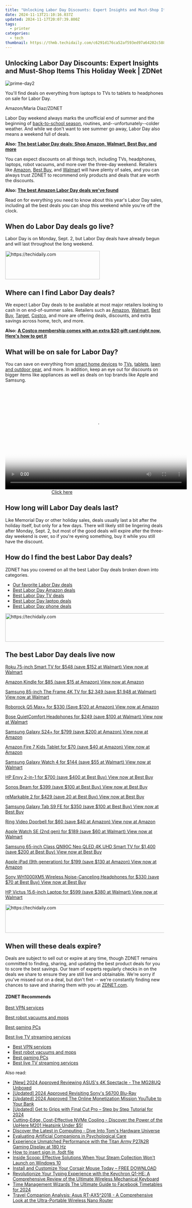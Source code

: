 ```yaml
---
title: "Unlocking Labor Day Discounts: Expert Insights and Must-Shop Items This Holiday Week | ZDNet"
date: 2024-11-13T21:10:16.037Z
updated: 2024-11-17T20:07:39.800Z
tags:
  - printer
categories:
  - tech
thumbnail: https://thmb.techidaily.com/c6291d176ca52af593ed97a64202c588c0b54ac6b9ff66af20d69e9744d56a33.jpeg
---
```


## Unlocking Labor Day Discounts: Expert Insights and Must-Shop Items This Holiday Week | ZDNet

![prime-day2](https://www.zdnet.com/a/img/resize/579bc357347cd17f1fe64b9f40e802a11e92ad75/2024/07/17/ae4408be-b4fb-4ec0-a6bd-9bb5d9fd6096/zdnet-prime-day.jpg?auto=webp&width=1280)

You'll find deals on everything from laptops to TVs to tablets to headphones on sale for Labor Day.

Amazon/Maria Diaz/ZDNET

Labor Day weekend always marks the unofficial end of summer and the beginning of [back-to-school season](https://www.zdnet.com/collection/back-to-school/), routines, and--unfortunately--colder weather. And while we don't want to see summer go away, Labor Day also means a weekend full of deals. 

**Also:** [**The best Labor Day deals: Shop Amazon, Walmart, Best Buy, and more**](https://www.zdnet.com/article/best-labor-day-deals-2024/)

You can expect discounts on all things tech, including TVs, headphones, laptops, robot vacuums, and more over the three-day weekend. Retailers like [Amazon](https://buy.geni.us/Proxy.ashx?TSID=368250&GR%5FURL=https%3A%2F%2Fwww.amazon.com%2Fdeals%3Ftag%3Dzd-buy-button-20%26ascsubtag%3D%5F%5FCOM%5FCLICK%5FID%5F%5F%7C35f7502d-58d7-488f-a4f8-52f74cd93d05%7Cdtp&dtb=1), [Best Buy](https://shop-links.co/link/?url=https%3A%2F%2Fwww.bestbuy.com%2F%3F&publisher_slug=itechdaily19598&exclusive=1), and [Walmart](https://goto.walmart.com/c/5597632/565706/9383?sharedid=zdnet&partnerpropertyid=1980086&u=https%3A%2F%2Fwww.walmart.com%2F%3F&subId1=zd-__COM_CLICK_ID__-dtp) will have plenty of sales, and you can always trust ZDNET to recommend only products and deals that are worth the discounts.

**Also:** [**The best Amazon Labor Day deals we've found**](https://www.zdnet.com/home-and-office/best-labor-day-amazon-deals-2024/)

Read on for everything you need to know about this year's Labor Day sales, including all the best deals you can shop this weekend while you're off the clock.

## When do Labor Day deals go live? 

Labor Day is on Monday, Sept. 2, but Labor Day deals have already begun and will last throughout the long weekend. 

<!-- affiliate ads begin -->
<a href="https://laganoo.pxf.io/c/5597632/1528700/16446" target="_top" id="1528700">
  <img src="//a.impactradius-go.com/display-ad/16446-1528700" border="0" alt="https://techidaily.com" width="300" height="90"/>
</a>
<img height="0" width="0" src="https://laganoo.pxf.io/i/5597632/1528700/16446" style="position:absolute;visibility:hidden;" border="0" />
<!-- affiliate ads end -->

## Where can I find Labor Day deals?

We expect Labor Day deals to be available at most major retailers looking to cash in on end-of-summer sales. Retailers such as [Amazon](https://buy.geni.us/Proxy.ashx?TSID=368250&GR%5FURL=https%3A%2F%2Fwww.amazon.com%2F%3Ftag%3Dzd-buy-button-20%26ascsubtag%3D%5F%5FCOM%5FCLICK%5FID%5F%5F%7C35f7502d-58d7-488f-a4f8-52f74cd93d05%7Cdtp&dtb=1), [Walmart](https://goto.walmart.com/c/5597632/565706/9383?sharedid=zdnet&partnerpropertyid=1980086&u=http%3A%2F%2Fwalmart.com&subId1=zd-__COM_CLICK_ID__-dtp), [Best Buy](https://shop-links.co/link/?url=https%3A%2F%2Fwww.bestbuy.com%2F&publisher_slug=itechdaily19598&exclusive=1), [Target](https://shop-links.co/link/?url=https%3A%2F%2Fwww.target.com%2F&publisher_slug=itechdaily19598&exclusive=1), [Costco](https://www.anrdoezrs.net/links/9041660/type/dlg/sid/zd-%5F%5FCOM%5FCLICK%5FID%5F%5F-dtp/https://www.costco.com/), and more are offering deals, discounts, and extra savings across home, tech, and more. 

**Also:** [**A Costco membership comes with an extra $20 gift card right now. Here's how to get it**](https://www.zdnet.com/home-and-office/your-costco-membership-comes-with-an-extra-20-gift-card-right-now-heres-how-to-get-it/)

## What will be on sale for Labor Day? 

You can save on everything from [smart home devices](https://www.zdnet.com/home-and-office/smart-home/best-smart-home-device/) to [TVs](https://www.zdnet.com/home-and-office/home-entertainment/best-tv/), [tablets](https://www.zdnet.com/article/best-tablet/), [lawn and outdoor gear](https://www.zdnet.com/home-and-office/yard-outdoors/best-robot-mower/), and more. In addition, keep an eye out for discounts on bigger items like appliances as well as deals on top brands like Apple and Samsung. 

<!-- affiliate ads begin -->
<span id="1160850">
					<video width="576" height="324" style="cursor:pointer"
           poster="//a.impactradius-go.com/display-clicktoplayimage/1160850.png"
           onclick="if(!this.playClicked){this.play();this.setAttribute('controls',true);this.playClicked=true;}">
	   <source src="//a.impactradius-go.com/display-ad/14559-1160850">
	   <img src="//a.impactradius-go.com/display-clicktoplayimage/1160850.png" style="border: none; height: 100%; width: 100%; object-fit: contain">
	</video>
	<div style="width:360px;text-align:center"><a href="javascript:window.open(decodeURIComponent('https%3A%2F%2Fpropmoneyinc.pxf.io%2Fc%2F5597632%2F1160850%2F14559'), '_blank');void(0);">Click here</a></div>
</span>
<img height="0" width="0" src="https://imp.pxf.io/i/5597632/1160850/14559" style="position:absolute;visibility:hidden;" border="0" />
<!-- affiliate ads end -->

## How long will Labor Day deals last? 

Like Memorial Day or other holiday sales, deals usually last a bit after the holiday itself, but only for a few days. There will likely still be lingering deals after Monday, Sept. 2, but most of the good deals will expire after the three-day weekend is over, so if you're eyeing something, buy it while you still have the discount. 

## How do I find the best Labor Day deals? 

ZDNET has you covered on all the best Labor Day deals broken down into categories. 

* [Our favorite Labor Day deals](https://www.zdnet.com/article/best-labor-day-deals-2024/)
* [Best Labor Day Amazon deals](https://www.zdnet.com/home-and-office/best-labor-day-amazon-deals-2024/)
* [Best Labor Day TV deals](https://www.zdnet.com/home-and-office/home-entertainment/best-labor-day-tv-deals-2024/)
* [Best Labor Day laptop deals](https://www.zdnet.com/article/the-best-labor-day-laptop-deals-2024/)
* [Best Labor Day phone deals](https://www.zdnet.com/article/best-labor-day-phone-deals-2024/)

<!-- affiliate ads begin -->
<a href="https://ephamedtechinc.pxf.io/c/5597632/2137228/26400" target="_top" id="2137228">
  <img src="//a.impactradius-go.com/display-ad/26400-2137228" border="0" alt="https://techidaily.com" width="728" height="90"/>
</a>
<img height="0" width="0" src="https://ephamedtechinc.pxf.io/i/5597632/2137228/26400" style="position:absolute;visibility:hidden;" border="0" />
<!-- affiliate ads end -->

## The best Labor Day deals live now

[Roku 75-inch Smart TV for $548 (save $152 at Walmart) View now at Walmart](https://goto.walmart.com/c/159047/565706/9383?&sharedid=zdnet&partnerpropertyid=1980086&u=https%3A%2F%2Fwww.walmart.com%2Fip%2FRoku-75-Inch-Select-Series-4K-HDR-Smart-Roku-TV-with-Roku-Enhanced-Voice-Remote-Brilliant-4K-Picture-Automatic-Brightness-Seamless-Streaming%2F5258440809&subId1=zd-%5F%5FCOM%5FCLICK%5FID%5F%5F-dtp)

[Amazon Kindle for $85 (save $15 at Amazon) View now at Amazon](https://buy.geni.us/Proxy.ashx?TSID=368250&GR%5FURL=https%3A%2F%2Fwww.amazon.com%2Fkindle-the-lightest-and-most-compact-kindle%2Fdp%2FB09SWW583J%3Ftag%3Dzd-buy-button-20%26ascsubtag%3D%5F%5FCOM%5FCLICK%5FID%5F%5F%7C35f7502d-58d7-488f-a4f8-52f74cd93d05%7Cdtp&dtb=1)

[Samsung 85-inch The Frame 4K TV for $2,349 (save $1,948 at Walmart) View now at Walmart](https://goto.walmart.com/c/5597632/565706/9383?sharedid=zdnet&partnerpropertyid=1980086&u=https%3A%2F%2Fwww.walmart.com%2Fip%2FSAMSUNG-85-Class-LS03B-The-Frame-QLED-4K-Smart-TV-QN85LS03BAFXZA%2F821830460&subId1=zd-__COM_CLICK_ID__-dtp)

[Roborock Q5 Max+ for $330 (Save $120 at Amazon) View now at Amazon](https://buy.geni.us/Proxy.ashx?TSID=368250&GR%5FURL=https%3A%2F%2Fwww.amazon.com%2Froborock-Q5-Max-Self-Empty-Hands-Free%2Fdp%2FB0CWQP4Y4R%3Ftag%3Dzd-buy-button-20%26ascsubtag%3D%5F%5FCOM%5FCLICK%5FID%5F%5F%7C35f7502d-58d7-488f-a4f8-52f74cd93d05%7Cdtp&dtb=1)

[Bose QuietComfort Headphones for $249 (save $100 at Walmart) View now at Walmart](https://goto.walmart.com/c/159047/565706/9383?&sharedid=zdnet&partnerpropertyid=1980086&u=https%3A%2F%2Fwww.walmart.com%2Fip%2FBose-QuietComfort-Headphones-Noise-Cancelling-Over-Ear-Wireless-Bluetooth-Earphones-Black%2F1922461952&subId1=zd-%5F%5FCOM%5FCLICK%5FID%5F%5F-dtp)

[Samsung Galaxy S24+ for $799 (save $200 at Amazon) View now at Amazon](https://buy.geni.us/Proxy.ashx?TSID=368250&GR%5FURL=https%3A%2F%2Fwww.amazon.com%2FSAMSUNG-Smartphone-Unlocked-Android-Processor%2Fdp%2FB0CMDL3H3V%3Ftag%3Dzd-buy-button-20%26ascsubtag%3D%5F%5FCOM%5FCLICK%5FID%5F%5F%7C35f7502d-58d7-488f-a4f8-52f74cd93d05%7Cdtp&dtb=1)

[Amazon Fire 7 Kids Tablet for $70 (save $40 at Amazon) View now at Amazon](https://buy.geni.us/Proxy.ashx?TSID=368250&GR%5FURL=https%3A%2F%2Fwww.amazon.com%2FAmazon-Fire-Kids-tablet-Top-selling%2Fdp%2FB0BL8WSCH3%3Ftag%3Dzd-buy-button-20%26ascsubtag%3D%5F%5FCOM%5FCLICK%5FID%5F%5F%7C35f7502d-58d7-488f-a4f8-52f74cd93d05%7Cdtp&dtb=1)

[Samsung Galaxy Watch 4 for $144 (save $55 at Walmart) View now at Walmart](https://goto.walmart.com/c/159047/565706/9383?&sharedid=zdnet&partnerpropertyid=1980086&u=https%3A%2F%2Fwww.walmart.com%2Fip%2FSAMSUNG-Galaxy-Watch-4-40mm-BT-Pink-Gold-SM-R860NZDAXAA-Not-USA-Version%2F928187372&subId1=zd-%5F%5FCOM%5FCLICK%5FID%5F%5F-dtp)

[HP Envy 2-in-1 for $700 (save $400 at Best Buy) View now at Best Buy](https://shop-links.co/link/?url=https%3A%2F%2Fwww.bestbuy.com%2Fsite%2Fhp-envy-2-in-1-16-wide-ultra-xga-touch-screen-laptop-intel-core-ultra-7-16gb-memory-1tb-ssd-glacier-silver%2F6571084.p%3FskuId%3D6571084&publisher%5Fslug=zdnet&article%5Fname=labor%20day%20deals%20are%20here%3A%20everything%20to%20know%2C%20plus%20deals%20to%20shop%20this%20weekend&article%5Furl=https%3A%2F%2Fwww.zdnet.com%2Farticle%2Flabor-day-deals-everything-to-know-08-31-2024%2F&exclusive=1&u1=zd-%5F%5FCOM%5FCLICK%5FID%5F%5F-dtp)

[Sonos Beam for $399 (save $100 at Best Buy) View now at Best Buy](https://shop-links.co/link/?url=https%3A%2F%2Fwww.bestbuy.com%2Fsite%2Fsonos-beam-gen-2-black%2F6476041.p%3FskuId%3D6476041&publisher%5Fslug=zdnet&article%5Fname=labor%20day%20deals%20are%20here%3A%20everything%20to%20know%2C%20plus%20deals%20to%20shop%20this%20weekend&article%5Furl=https%3A%2F%2Fwww.zdnet.com%2Farticle%2Flabor-day-deals-everything-to-know-08-31-2024%2F&exclusive=1&u1=zd-%5F%5FCOM%5FCLICK%5FID%5F%5F-dtp)

[reMarkable 2 for $429 (save 20 at Best Buy) View now at Best Buy](https://shop-links.co/link/?url=https%3A%2F%2Fwww.bestbuy.com%2Fsite%2Fremarkable-2-10-3-paper-tablet-with-marker-plus-black%2F6523557.p%3FskuId%3D6523557&publisher%5Fslug=zdnet&article%5Fname=labor%20day%20deals%20are%20here%3A%20everything%20to%20know%2C%20plus%20deals%20to%20shop%20this%20weekend&article%5Furl=https%3A%2F%2Fwww.zdnet.com%2Farticle%2Flabor-day-deals-everything-to-know-08-31-2024%2F&exclusive=1&u1=zd-%5F%5FCOM%5FCLICK%5FID%5F%5F-dtp)

[Samsung Galaxy Tab S9 FE for $350 (save $100 at Best Buy) View now at Best Buy](https://shop-links.co/link/?url=https%3A%2F%2Fwww.bestbuy.com%2Fsite%2Fsamsung-galaxy-tab-s9-fe-10-9-128gb-wi-fi-with-s-pen-gray%2F6557719.p%3FskuId%3D6557719&publisher%5Fslug=zdnet&article%5Fname=labor%20day%20deals%20are%20here%3A%20everything%20to%20know%2C%20plus%20deals%20to%20shop%20this%20weekend&article%5Furl=https%3A%2F%2Fwww.zdnet.com%2Farticle%2Flabor-day-deals-everything-to-know-08-31-2024%2F&exclusive=1&u1=zd-%5F%5FCOM%5FCLICK%5FID%5F%5F-dtp)

[Ring Video Doorbell for $60 (save $40 at Amazon) View now at Amazon](https://buy.geni.us/Proxy.ashx?TSID=368250&GR%5FURL=https%3A%2F%2Fwww.amazon.com%2FRing-Video-Doorbell-Satin-Nickel-2020-Release%2Fdp%2FB08N5NQ869%3Ftag%3Dzd-buy-button-20%26ascsubtag%3D%5F%5FCOM%5FCLICK%5FID%5F%5F%7C35f7502d-58d7-488f-a4f8-52f74cd93d05%7Cdtp&dtb=1)

[Apple Watch SE (2nd gen) for $189 (save $60 at Walmart) View now at Walmart](https://goto.walmart.com/c/159047/565706/9383?&sharedid=zdnet&partnerpropertyid=1980086&u=https%3A%2F%2Fwww.walmart.com%2Fip%2FApple-Watch-SE-2nd-Gen-GPS-40mm-Starlight-Aluminum-Case-Sport-Band-S-M-Fitness-Sleep-Tracker-Crash-Detection-Heart-Rate-Monitor%2F5033741510&subId1=zd-%5F%5FCOM%5FCLICK%5FID%5F%5F-dtp)

[Samsung 65-inch Class QN90C Neo QLED 4K UHD Smart TV for $1,400 (save $200 at Best Buy) View now at Best Buy](https://shop-links.co/link/?url=https%3A%2F%2Fwww.bestbuy.com%2Fsite%2Fsamsung-65-class-qn90c-neo-qled-4k-uhd-smart-tizen-tv-2023%2F6533835.p%3FskuId%3D6533835&publisher%5Fslug=zdnet&article%5Fname=labor%20day%20deals%20are%20here%3A%20everything%20to%20know%2C%20plus%20deals%20to%20shop%20this%20weekend&article%5Furl=https%3A%2F%2Fwww.zdnet.com%2Farticle%2Flabor-day-deals-everything-to-know-08-31-2024%2F&exclusive=1&u1=zd-%5F%5FCOM%5FCLICK%5FID%5F%5F-dtp)

[Apple iPad (9th generation) for $199 (save $130 at Amazon) View now at Amazon](https://buy.geni.us/Proxy.ashx?TSID=368250&GR%5FURL=https%3A%2F%2Fwww.amazon.com%2F2021-Apple-10-2-inch-iPad-Wi-Fi%2Fdp%2FB09G9FPHY6%3Ftag%3Dzd-buy-button-20%26ascsubtag%3D%5F%5FCOM%5FCLICK%5FID%5F%5F%7C35f7502d-58d7-488f-a4f8-52f74cd93d05%7Cdtp&dtb=1)

[Sony WH1000XM5 Wireless Noise-Canceling Headphones for $330 (save $70 at Best Buy) View now at Best Buy](https://shop-links.co/link/?url=https%3A%2F%2Fwww.bestbuy.com%2Fsite%2Fsony-wh1000xm5-wireless-noise-canceling-over-the-ear-headphones-black%2F6505727.p%3FskuId%3D6505727&publisher%5Fslug=zdnet&article%5Fname=labor%20day%20deals%20are%20here%3A%20everything%20to%20know%2C%20plus%20deals%20to%20shop%20this%20weekend&article%5Furl=https%3A%2F%2Fwww.zdnet.com%2Farticle%2Flabor-day-deals-everything-to-know-08-31-2024%2F&exclusive=1&u1=zd-%5F%5FCOM%5FCLICK%5FID%5F%5F-dtp)

[HP Victus 15.6-inch Laptop for $599 (save $380 at Walmart) View now at Walmart](https://goto.walmart.com/c/159047/565706/9383?&sharedid=zdnet&partnerpropertyid=1980086&u=https%3A%2F%2Fwww.walmart.com%2Fip%2FHP-Victus-15-6-inch-FHD-144Hz-Gaming-Laptop-AMD-Ryzen-5-8645HS-NVIDIA-GeForce-RTX-4050-8GB-DDR4-512GB-SSD-Mica-Silver-2024%2F5395277312&subId1=zd-%5F%5FCOM%5FCLICK%5FID%5F%5F-dtp)

<!-- affiliate ads begin -->
<a href="https://aidotcom.pxf.io/c/5597632/2134503/19576" target="_top" id="2134503">
  <img src="//a.impactradius-go.com/display-ad/19576-2134503" border="0" alt="https://techidaily.com" width="728" height="90"/>
</a>
<img height="0" width="0" src="https://aidotcom.pxf.io/i/5597632/2134503/19576" style="position:absolute;visibility:hidden;" border="0" />
<!-- affiliate ads end -->

## When will these deals expire?

Deals are subject to sell out or expire at any time, though ZDNET remains committed to finding, sharing, and updating the best product deals for you to score the best savings. Our team of experts regularly checks in on the deals we share to ensure they are still live and obtainable. We're sorry if you've missed out on a deal, but don't fret -- we're constantly finding new chances to save and sharing them with you at [ZDNET.com](https://www.zdnet.com/). 

#### **ZDNET** Recommends

[Best VPN services](https://www.zdnet.com/article/best-vpn/ "Best VPN services")

[Best robot vacuums and mops](https://www.zdnet.com/article/best-robot-vacuum-mop/ "Best robot vacuums and mops")

[Best gaming PCs](https://www.zdnet.com/article/best-gaming-pc/ "Best gaming PCs")

[Best live TV streaming services](https://www.zdnet.com/article/best-live-tv-streaming-service/ "Best live TV streaming services")

* [Best VPN services](https://www.zdnet.com/article/best-vpn/ "Best VPN services")
* [Best robot vacuums and mops](https://www.zdnet.com/article/best-robot-vacuum-mop/ "Best robot vacuums and mops")
* [Best gaming PCs](https://www.zdnet.com/article/best-gaming-pc/ "Best gaming PCs")
* [Best live TV streaming services](https://www.zdnet.com/article/best-live-tv-streaming-service/ "Best live TV streaming services")

<ins class="adsbygoogle"
     style="display:block"
     data-ad-format="autorelaxed"
     data-ad-client="ca-pub-7571918770474297"
     data-ad-slot="1223367746"></ins>

<ins class="adsbygoogle"
     style="display:block"
     data-ad-client="ca-pub-7571918770474297"
     data-ad-slot="8358498916"
     data-ad-format="auto"
     data-full-width-responsive="true"></ins>

<span class="atpl-alsoreadstyle">Also read:</span>
<div><ul>
<li><a href="https://article-tips.techidaily.com/new-2024-approved-reviewing-asuss-4k-spectacle-the-mg28uq-unboxed/"><u>[New] 2024 Approved Reviewing ASUS's 4K Spectacle - The MG28UQ Unboxed</u></a></li>
<li><a href="https://fox-http.techidaily.com/updated-2024-approved-revisiting-sonys-s6700-blu-ray/"><u>[Updated] 2024 Approved Revisiting Sony's S6700 Blu-Ray</u></a></li>
<li><a href="https://youtube-data.techidaily.com/ed-2024-approved-the-online-monetization-mission-youtube-to-your-bank/"><u>[Updated] 2024 Approved The Online Monetization Mission YouTube to Your Bank</u></a></li>
<li><a href="https://fox-info.techidaily.com/updated-get-to-grips-with-final-cut-pro-step-by-step-tutorial-for-2024/"><u>[Updated] Get to Grips with Final Cut Pro – Step by Step Tutorial for 2024</u></a></li>
<li><a href="https://hardware-reviews.techidaily.com/cutting-edge-cost-effective-nvme-cooling-discover-the-power-of-the-uphere-m201-heatsink-under-5/"><u>Cutting-Edge, Cost-Effective NVMe Cooling - Discover the Power of the UpHere M201 Heatsink Under $5!</u></a></li>
<li><a href="https://hardware-reviews.techidaily.com/discover-the-latest-in-computing-dive-into-toms-hardware-universe/"><u>Discover the Latest in Computing - Dive Into Tom's Hardware Universe</u></a></li>
<li><a href="https://tech-savvy.techidaily.com/evaluating-artificial-companions-in-psychological-care/"><u>Evaluating Artificial Companions in Psychological Care</u></a></li>
<li><a href="https://hardware-reviews.techidaily.com/experience-unmatched-performance-with-the-titan-army-p27a2r-gaming-display-at-180-hz/"><u>Experience Unmatched Performance with the Titan Army P27A2R Gaming Display at 180 Hz</u></a></li>
<li><a href="https://blog-min.techidaily.com/how-to-insert-sign-in-fodt-file-by-ldigisigner-sign-a-word-sign-a-word/"><u>How to insert sign in .fodt file</u></a></li>
<li><a href="https://win-blog.techidaily.com/inside-scoop-effective-solutions-when-your-steam-collection-wont-launch-on-windows-10/"><u>Inside Scoop: Effective Solutions When Your Steam Collection Won't Launch on Windows 10</u></a></li>
<li><a href="https://win-amazing.techidaily.com/install-and-customize-your-corsair-mouse-today-free-download/"><u>Install and Customize Your Corsair Mouse Today – FREE DOWNLOAD</u></a></li>
<li><a href="https://hardware-reviews.techidaily.com/revolutionize-your-typing-experience-with-the-keychron-q1-he-a-comprehensive-review-of-the-ultimate-wireless-mechanical-keyboard/"><u>Revolutionize Your Typing Experience with the Keychron Q1-HE: A Comprehensive Review of the Ultimate Wireless Mechanical Keyboard</u></a></li>
<li><a href="https://facebook-video-files.techidaily.com/time-management-wizards-the-ultimate-guide-to-facebook-timetables-for-2024/"><u>Time Management Wizards The Ultimate Guide to Facebook Timetables for 2024</u></a></li>
<li><a href="https://hardware-reviews.techidaily.com/travel-companion-analysis-asus-rt-ax52018-a-comprehensive-look-at-the-ultra-portable-wireless-nano-router/"><u>Travel Companion Analysis: Asus RT-AX5^2018 - A Comprehensive Look at the Ultra-Portable Wireless Nano Router</u></a></li>
</ul></div>

